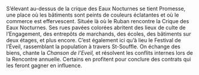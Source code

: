 S’élevant au-dessus de la crique des Eaux Nocturnes se tient Promesse, une place où les bâtiments sont peints de couleurs éclatantes et où le commerce est effervescent. Située là où le Ruban rencontre la Crique des Eaux Nocturnes. Ses rues pavées colorées abritent des lieux de culte de l’Engagement, des entrepôts de marchands, des écoles, des bâtiments sur deux étages, et plus encore. C’est également ici qu’à lieu le Festival de l’Éveil, rassemblant la population à travers St-Souffle. On échange des biens, chante la _Chanson de l’Eveil,_ et résolvent les conflits internes lors de la Rencontre annuelle. Certains en profitent pour conclure des contrats qui les feront gagner en influence.
